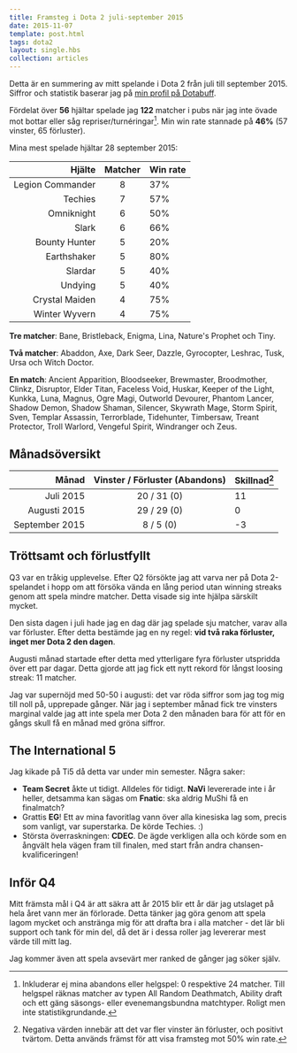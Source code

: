```yaml
---
title: Framsteg i Dota 2 juli-september 2015
date: 2015-11-07
template: post.html
tags: dota2
layout: single.hbs
collection: articles
---
```

Detta är en summering av mitt spelande i Dota 2 från juli till september 2015. Siffror och statistik baserar jag på [min profil på Dotabuff][1].

Fördelat över **56** hjältar spelade jag **122** matcher i pubs när jag inte övade mot bottar eller såg repriser/turnéringar[^1]. Min win rate stannade på **46%** (57 vinster, 65 förluster).

Mina mest spelade hjältar 28 september 2015:

| Hjälte                       | Matcher | Win rate |
| ---------------------------: | :-----: | :------- |
| Legion Commander             | 8       |      37% |
| Techies                      | 7       |      57% |
| Omniknight                   | 6       |      50% |
| Slark                        | 6       |      66% |
| Bounty Hunter                | 5       |      20% |
| Earthshaker                  | 5       |      80% |
| Slardar                      | 5       |      40% |
| Undying                      | 5       |      40% |
| Crystal Maiden               | 4       |      75% |
| Winter Wyvern                | 4       |      75% |


**Tre matcher**: Bane, Bristleback, Enigma, Lina, Nature's Prophet och Tiny.

**Två matcher**: Abaddon, Axe, Dark Seer, Dazzle, Gyrocopter, Leshrac, Tusk, Ursa och Witch Doctor.

**En match**: Ancient Apparition, Bloodseeker, Brewmaster, Broodmother, Clinkz, Disruptor, Elder Titan, Faceless Void, Huskar, Keeper of the Light, Kunkka, Luna, Magnus, Ogre Magi, Outworld Devourer, Phantom Lancer, Shadow Demon, Shadow Shaman, Silencer, Skywrath Mage, Storm Spirit, Sven, Templar Assassin, Terrorblade, Tidehunter, Timbersaw, Treant Protector, Troll Warlord, Vengeful Spirit, Windranger och Zeus.

## Månadsöversikt

| Månad                    | Vinster / Förluster (Abandons)    | Skillnad[^2] |
| -----------------------: | :-------------------------------: | :----------- |
| Juli 2015                |       20 / 31                 (0) |           11 |
| Augusti 2015             |       29 / 29                 (0) |            0 |
| September 2015           |        8 / 5                  (0) |           -3 |

## Tröttsamt och förlustfyllt
Q3 var en tråkig upplevelse. Efter Q2 försökte jag att varva ner på Dota 2-spelandet i hopp om att försöka vända en lång period utan winning streaks genom att spela mindre matcher. Detta visade sig inte hjälpa särskilt mycket.

Den sista dagen i juli hade jag en dag där jag spelade sju matcher, varav alla var förluster. Efter detta bestämde jag en ny regel: **vid två raka förluster, inget mer Dota 2 den dagen**.

Augusti månad startade efter detta med ytterligare fyra förluster utspridda över ett par dagar. Detta gjorde att jag fick ett nytt rekord för långst loosing streak: 11 matcher.

Jag var supernöjd med 50-50 i augusti: det var röda siffror som jag tog mig till noll på, upprepade gånger. När jag i september månad fick tre vinsters marginal valde jag att inte spela mer Dota 2 den månaden bara för att för en gångs skull få en månad med gröna siffror.

## The International 5

Jag kikade på Ti5 då detta var under min semester. Några saker:

 * **Team Secret** åkte ut tidigt. Alldeles för tidigt. **NaVi** levererade inte i år heller, detsamma kan sägas om **Fnatic**: ska aldrig MuShi få en finalmatch?
 *  Grattis **EG**! Ett av mina favoritlag vann över alla kinesiska lag som, precis som vanligt, var superstarka. De körde Techies. :)
 *  Största överraskningen: **CDEC**. De ägde verkligen alla och körde som en ångvält hela vägen fram till finalen, med start från andra chansen-kvalificeringen!

## Inför Q4

Mitt främsta mål i Q4 är att säkra att år 2015 blir ett år där jag utslaget på hela året vann mer än förlorade. Detta tänker jag göra genom att spela lagom mycket och anstränga mig för att drafta bra i alla matcher - det lär bli support och tank för min del, då det är i dessa roller jag levererar mest värde till mitt lag.

Jag kommer även att spela avsevärt mer ranked de gånger jag söker själv.

[^1]: Inkluderar ej mina abandons eller helgspel: 0 respektive 24 matcher. Till helgspel räknas matcher av typen All Random Deathmatch, Ability draft och ett gäng säsongs- eller evenemangsbundna matchtyper. Roligt men inte statistikgrundande.
[^2]: Negativa värden innebär att det var fler vinster än förluster, och positivt tvärtom. Detta används främst för att visa framsteg mot 50% win rate.


[1]: http://dotabuff.com/players/42850321